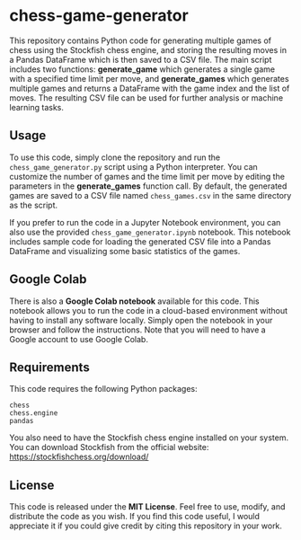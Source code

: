 # chess-game-generator

This repository contains Python code for generating multiple games of chess using the Stockfish chess engine, and storing the resulting moves in a Pandas DataFrame which is then saved to a CSV file. The main script includes two functions: **generate_game** which generates a single game with a specified time limit per move, and **generate_games** which generates multiple games and returns a DataFrame with the game index and the list of moves. The resulting CSV file can be used for further analysis or machine learning tasks.

## Usage

To use this code, simply clone the repository and run the ``chess_game_generator.py`` script using a Python interpreter. You can customize the number of games and the time limit per move by editing the parameters in the **generate_games** function call. By default, the generated games are saved to a CSV file named ``chess_games.csv`` in the same directory as the script.

If you prefer to run the code in a Jupyter Notebook environment, you can also use the provided ``chess_game_generator.ipynb`` notebook. This notebook includes sample code for loading the generated CSV file into a Pandas DataFrame and visualizing some basic statistics of the games.


## Google Colab

There is also a **Google Colab notebook** available for this code. This notebook allows you to run the code in a cloud-based environment without having to install any software locally. Simply open the notebook in your browser and follow the instructions. Note that you will need to have a Google account to use Google Colab.


## Requirements

This code requires the following Python packages:

    chess
    chess.engine
    pandas

You also need to have the Stockfish chess engine installed on your system. You can download Stockfish from the official website: https://stockfishchess.org/download/


## License

This code is released under the **MIT License**. Feel free to use, modify, and distribute the code as you wish. If you find this code useful, I would appreciate it if you could give credit by citing this repository in your work.
